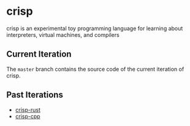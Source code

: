 # crisp

crisp is an experimental toy programming language for learning about interpreters, virtual machines, and compilers

## Current Iteration

The `master` branch contains the source code of the current iteration of crisp.

## Past Iterations

- [crisp-rust](https://github.com/ChristopherBilg/crisp/tree/crisp-rust)
- [crisp-cpp](https://github.com/ChristopherBilg/crisp/tree/crisp-cpp)